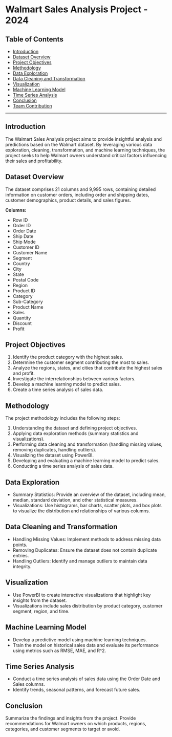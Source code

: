 # Walmart Sales Analysis Project - 2024

## Table of Contents

- [Introduction](#introduction)
- [Dataset Overview](#dataset-overview)
- [Project Objectives](#project-objectives)
- [Methodology](#methodology)
- [Data Exploration](#data-exploration)
- [Data Cleaning and Transformation](#data-cleaning-and-transformation)
- [Visualization](#visualization)
- [Machine Learning Model](#machine-learning-model)
- [Time Series Analysis](#time-series-analysis)
- [Conclusion](#conclusion)
- [Team Contribution](#team-contribution)

---

## Introduction
The Walmart Sales Analysis project aims to provide insightful analysis and predictions based on the Walmart dataset. By leveraging various data exploration, cleaning, transformation, and machine learning techniques, the project seeks to help Walmart owners understand critical factors influencing their sales and profitability.

## Dataset Overview
The dataset comprises 21 columns and 9,995 rows, containing detailed information on customer orders, including order and shipping dates, customer demographics, product details, and sales figures.

**Columns:**
- Row ID
- Order ID
- Order Date
- Ship Date
- Ship Mode
- Customer ID
- Customer Name
- Segment
- Country
- City
- State
- Postal Code
- Region
- Product ID
- Category
- Sub-Category
- Product Name
- Sales
- Quantity
- Discount
- Profit

## Project Objectives
1. Identify the product category with the highest sales.
2. Determine the customer segment contributing the most to sales.
3. Analyze the regions, states, and cities that contribute the highest sales and profit.
4. Investigate the interrelationships between various factors.
5. Develop a machine learning model to predict sales.
6. Create a time series analysis of sales data.

## Methodology
The project methodology includes the following steps:
1. Understanding the dataset and defining project objectives.
2. Applying data exploration methods (summary statistics and visualizations).
3. Performing data cleaning and transformation (handling missing values, removing duplicates, handling outliers).
4. Visualizing the dataset using PowerBI.
5. Developing and evaluating a machine learning model to predict sales.
6. Conducting a time series analysis of sales data.

## Data Exploration
- Summary Statistics: Provide an overview of the dataset, including mean, median, standard deviation, and other statistical measures.
- Visualizations: Use histograms, bar charts, scatter plots, and box plots to visualize the distribution and relationships of various columns.

## Data Cleaning and Transformation
- Handling Missing Values: Implement methods to address missing data points.
- Removing Duplicates: Ensure the dataset does not contain duplicate entries.
- Handling Outliers: Identify and manage outliers to maintain data integrity.

## Visualization
- Use PowerBI to create interactive visualizations that highlight key insights from the dataset.
- Visualizations include sales distribution by product category, customer segment, region, and time.

## Machine Learning Model
- Develop a predictive model using machine learning techniques.
- Train the model on historical sales data and evaluate its performance using metrics such as RMSE, MAE, and R^2.

## Time Series Analysis
- Conduct a time series analysis of sales data using the Order Date and Sales columns.
- Identify trends, seasonal patterns, and forecast future sales.

## Conclusion
Summarize the findings and insights from the project. Provide recommendations for Walmart owners on which products, regions, categories, and customer segments to target or avoid.